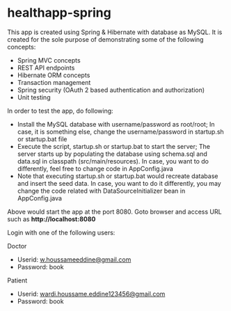 # healthapp-spring

This app is created using Spring & Hibernate with database as MySQL. It is created for the sole purpose of demonstrating some of the following concepts:

 * Spring MVC concepts
 * REST API endpoints
 * Hibernate ORM concepts
 * Transaction management
 * Spring security (OAuth 2 based authentication and authorization)
 * Unit testing

In order to test the app, do following:

 * Install the MySQL database with username/password as root/root; In case, it is something else, change the username/password in startup.sh or startup.bat file
 * Execute the script, startup.sh or startup.bat to start the server; The server starts up by populating the database using schema.sql and data.sql in classpath (src/main/resources). In case, you want to do differently, feel free to change code in AppConfig.java
 * Note that executing startup.sh or startup.bat would recreate database and insert the seed data. In case, you want to do it differently, you may change the code related with DataSourceInitializer bean in AppConfig.java

Above would start the app at the port 8080. Goto browser and access URL such as **http://localhost:8080**

Login with one of the following users:

Doctor

 * Userid: w.houssameeddine@gmail.com
 * Password: book

Patient

 * Userid: wardi.houssame.eddine123456@gmail.com
 * Password: book 


